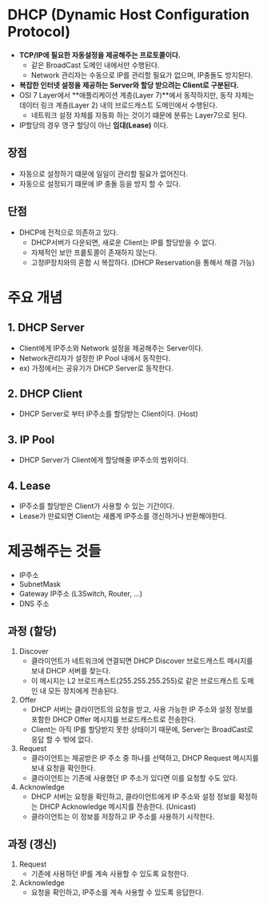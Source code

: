 # DHCP (Dynamic Host Configuration Protocol)
- **TCP/IP에 필요한 자동설정을 제공해주는 프로토콜이다.**
  - 같은 BroadCast 도메인 내에서만 수행된다.
  - Network 관리자는 수동으로 IP를 관리할 필요가 없으며, IP충돌도 방지된다.
- **복잡한 인터넷 설정을 제공하는 Server와 할당 받으려는 Client로 구분된다.**
- OSI 7 Layer에서 **애플리케이션 계층(Layer 7)**에서 동작하지만, 동작 자체는 데이터 링크 계층(Layer 2) 내의 브로드캐스트 도메인에서 수행된다.
  - 네트워크 설정 자체를 자동화 하는 것이기 떄문에 분류는 Layer7으로 된다.
- IP할당의 경우 영구 할당이 아닌 **임대(Lease)** 이다.

## 장점
- 자동으로 설정하기 떄문에 일일이 관리할 필요가 없어진다.
- 자동으로 설정되기 떄문에 IP 충돌 등을 방지 할 수 있다.

## 단점
- DHCP에 전적으로 의존하고 있다.
  - DHCP서버가 다운되면, 새로운 Client는 IP를 할당받을 수 없다.
  - 자체적인 보안 프롵토콜이 존재하지 않는다.
  - 고정IP장치와의 혼합 시 복잡하다. (DHCP Reservation을 통해서 해결 가능)

# 주요 개념
## 1. DHCP Server
- Client에게 IP주소와 Network 설정을 제공해주는 Server이다.
- Network관리자가 설정한 IP Pool 내에서 동작한다.
- ex) 가정에서는 공유기가 DHCP Server로 동작한다.

## 2. DHCP Client
- DHCP Server로 부터 IP주소를 할당받는 Client이다. (Host)

## 3. IP Pool
- DHCP Server가 Client에게 할당해줄 IP주소의 범위이다.

## 4. Lease
- IP주소를 할당받은 Client가 사용할 수 있는 기간이다.
- Lease가 만료되면 Client는 새롭게 IP주소를 갱신하거나 반환해야한다.

# 제공해주는 것들
- IP주소
- SubnetMask
- Gateway IP주소 (L3Switch, Router, ...)
- DNS 주소


## 과정 (할당)
1. Discover
   - 클라이언트가 네트워크에 연결되면 DHCP Discover 브로드캐스트 메시지를 보내 DHCP 서버를 찾는다.
   - 이 메시지는 L2 브로드캐스트(255.255.255.255)로 같은 브로드캐스트 도메인 내 모든 장치에게 전송된다.
2. Offer
   - DHCP 서버는 클라이언트의 요청을 받고, 사용 가능한 IP 주소와 설정 정보를 포함한 DHCP Offer 메시지를 브로드캐스트로 전송한다.
   - Client는 아직 IP를 할당받지 못한 상태이기 때문에, Server는 BroadCast로 응답 할 수 밖에 없다.
3. Request
   - 클라이언트는 제공받은 IP 주소 중 하나를 선택하고, DHCP Request 메시지를 보내 요청을 확인한다.
   - 클라이언트는 기존에 사용했던 IP 주소가 있다면 이를 요청할 수도 있다.
4. Acknowledge
   - DHCP 서버는 요청을 확인하고, 클라이언트에게 IP 주소와 설정 정보를 확정하는 DHCP Acknowledge 메시지를 전송한다. (Unicast)
   - 클라이언트는 이 정보를 저장하고 IP 주소를 사용하기 시작한다.

## 과정 (갱신)
1. Request
   - 기존에 사용하던 IP를 계속 사용할 수 있도록 요청한다.
2. Acknowledge
    - 요청을 확인하고, IP주소를 계속 사용할 수 있도록 응답한다.